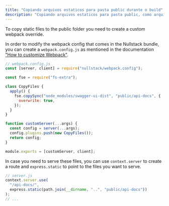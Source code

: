 ```yaml
---
title: "Copiando arquivos estaticos para pasta public durante o build"
description: "Copiando arquivos estaticos para pasta public, como arquivos de schema, css, js e outros arquivos que vem com certos pacotes"
---
```


To copy static files to the public folder you need to create a custom webpack override.

In order to modify the webpack config that comes in the Nullstack bundle, you can create a `webpack.config.js` as mentioned in the documentation ["How to customize Webpack"](/how-to-customize-webpack).

```js
// webpack.config.js
const [server, client] = require("nullstack/webpack.config");

const fse = require("fs-extra");

class CopyFiles {
  apply() {
    fse.copySync("node_modules/swagger-ui-dist", "public/api-docs", {
      overwrite: true,
    });
  }
}

function customServer(...args) {
  const config = server(...args);
  config.plugins.push(new CopyFiles());
  return config;
}

module.exports = [customServer, client];
```

In case you need to serve these files, you can use `context.server` to create a route and `express.static` to point to the files you want to serve.

```js
// server.js
context.server.use(
  "/api-docs/",
  express.static(path.join(__dirname, "..", "public/api-docs"))
);
// ...
```
